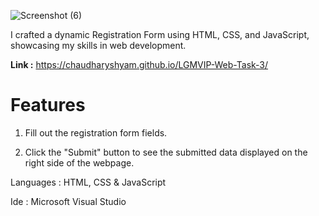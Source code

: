 ![Screenshot (6)](https://github.com/ChaudharyShyam/LGMVIP-Web-Task-3/assets/150513922/c8d8a120-c6da-4286-9fee-f41b86f45299)



I crafted a dynamic Registration Form using HTML, CSS, and JavaScript, showcasing my skills in web development.

**Link :** https://chaudharyshyam.github.io/LGMVIP-Web-Task-3/

# Features

1. Fill out the registration form fields.
  
2. Click the "Submit" button to see the submitted data displayed on the right side of the webpage.

   

Languages : HTML, CSS & JavaScript

Ide : Microsoft Visual Studio

